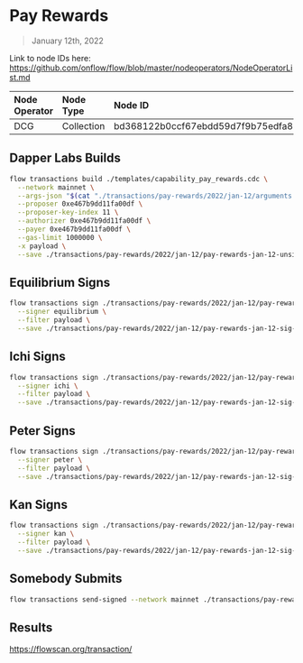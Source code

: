 # Pay Rewards
> January 12th, 2022

Link to node IDs here: https://github.com/onflow/flow/blob/master/nodeoperators/NodeOperatorList.md

| Node Operator             | Node Type          | Node ID  |
|:--------------------------|:-------------------|:---------|
| DCG | Collection | bd368122b0ccf67ebdd59d7f9b75edfa85106c3af41854c946ad0fa46e5c3ddd

## Dapper Labs Builds

```sh
flow transactions build ./templates/capability_pay_rewards.cdc \
  --network mainnet \
  --args-json "$(cat "./transactions/pay-rewards/2022/jan-12/arguments.json")" \
  --proposer 0xe467b9dd11fa00df \
  --proposer-key-index 11 \
  --authorizer 0xe467b9dd11fa00df \
  --payer 0xe467b9dd11fa00df \
  --gas-limit 1000000 \
  -x payload \
  --save ./transactions/pay-rewards/2022/jan-12/pay-rewards-jan-12-unsigned.rlp
```

## Equilibrium Signs

```sh
flow transactions sign ./transactions/pay-rewards/2022/jan-12/pay-rewards-jan-12-unsigned.rlp \
  --signer equilibrium \
  --filter payload \
  --save ./transactions/pay-rewards/2022/jan-12/pay-rewards-jan-12-sig-1.rlp
```

## Ichi Signs

```sh
flow transactions sign ./transactions/pay-rewards/2022/jan-12/pay-rewards-jan-12-sig-1.rlp \
  --signer ichi \
  --filter payload \
  --save ./transactions/pay-rewards/2022/jan-12/pay-rewards-jan-12-sig-2.rlp
```

## Peter Signs

```sh
flow transactions sign ./transactions/pay-rewards/2022/jan-12/pay-rewards-jan-12-sig-2.rlp \
  --signer peter \
  --filter payload \
  --save ./transactions/pay-rewards/2022/jan-12/pay-rewards-jan-12-sig-3.rlp
```

## Kan Signs

```sh
flow transactions sign ./transactions/pay-rewards/2022/jan-12/pay-rewards-jan-12-sig-3.rlp \
  --signer kan \
  --filter payload \
  --save ./transactions/pay-rewards/2022/jan-12/pay-rewards-jan-12-sig-complete.rlp
```

## Somebody Submits

```sh
flow transactions send-signed --network mainnet ./transactions/pay-rewards/2022/jan-12/pay-rewards-jan-12-sig-complete.rlp
```

## Results

https://flowscan.org/transaction/
